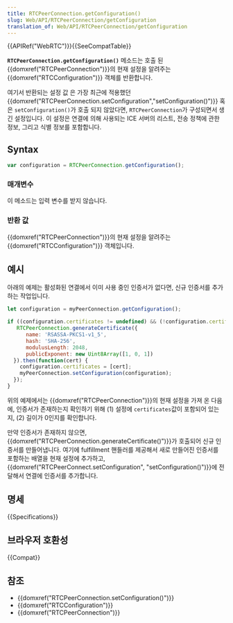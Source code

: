 ```yaml
---
title: RTCPeerConnection.getConfiguration()
slug: Web/API/RTCPeerConnection/getConfiguration
translation_of: Web/API/RTCPeerConnection/getConfiguration
---
```

{{APIRef("WebRTC")}}{{SeeCompatTable}}

**`RTCPeerConnection.getConfiguration()`** 메소드는 호출 된 {{domxref("RTCPeerConnection")}}의 현재 설정을 알려주는 {{domxref("RTCConfiguration")}} 객체를 반환합니다.

여기서 반환되는 설정 값 은 가장 최근에 적용했던 {{domxref("RTCPeerConnection.setConfiguration","setConfiguration()")}} 혹은 `setConfiguration()`가 호출 되지 않았다면, `RTCPeerConnection`가 구성되면서 생긴 설정입니다. 이 설정은 연결에 의해 사용되는 ICE 서버의 리스트, 전송 정책에 관한 정보, 그리고 식별 정보를 포함합니다.

## Syntax

```js
var configuration = RTCPeerConnection.getConfiguration();
```

### 매개변수

이 메소드는 입력 변수를 받지 않습니다.

### 반환 값

{{domxref("RTCPeerConnection")}}의 현재 설정을 알려주는 {{domxref("RTCConfiguration")}} 객체입니다.

## 예시

아래의 예제는 활성화된 연결에서 이미 사용 중인 인증서가 없다면, 신규 인증서를 추가하는 작업입니다.

```js
let configuration = myPeerConnection.getConfiguration();

if ((configuration.certificates != undefined) && (!configuration.certificates.length)) {
   RTCPeerConnection.generateCertificate({
      name: 'RSASSA-PKCS1-v1_5',
      hash: 'SHA-256',
      modulusLength: 2048,
      publicExponent: new Uint8Array([1, 0, 1])
  }).then(function(cert) {
    configuration.certificates = [cert];
    myPeerConnection.setConfiguration(configuration);
  });
}
```

위의 예제에서는 {{domxref("RTCPeerConnection")}}의 현재 설정을 가져 온 다음에, 인증서가 존재하는지 확인하기 위해 (1) 설정에 `certificates`값이 포함되어 있는지, (2) 길이가 0인지를 확인합니다.

만약 인증서가 존재하지 않으면, {{domxref("RTCPeerConnection.generateCertificate()")}}가 호출되어 신규 인증서를 만들어냅니다. 여기에 fulfillment 핸들러를 제공해서 새로 만들어진 인증서를 포함하는 배열을 현재 설정에 추가하고, {{domxref("RTCPeerConnect.setConfiguration", "setConfiguration()")}}에 전달해서 연결에 인증서를 추가합니다.

## 명세

{{Specifications}}

## 브라우저 호환성

{{Compat}}

## 참조

- {{domxref("RTCPeerConnection.setConfiguration()")}}
- {{domxref("RTCConfiguration")}}
- {{domxref("RTCPeerConnection")}}
